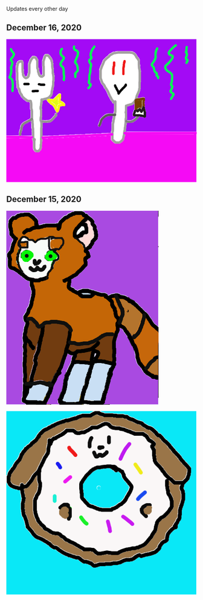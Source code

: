 Updates every other day

## December 16, 2020 

![Lamar Redraws](redraws/Spariork.png)

## December 15, 2020

![Lamar Redraws](redraws/Bazer.png)

![Lamar Redraws](redraws/Dogby.png)

